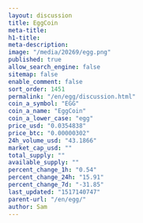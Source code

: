 ```yaml
---
layout: discussion
title: EggCoin
meta-title: 
h1-title: 
meta-description: 
image: "/media/20269/egg.png"
published: true
allow_search_engine: false
sitemap: false
enable_comment: false
sort_order: 1451
permalink: "/en/egg/discussion.html"
coin_a_symbol: "EGG"
coin_a_name: "EggCoin"
coin_a_lower_case: "egg"
price_usd: "0.0354838"
price_btc: "0.00000302"
24h_volume_usd: "43.1866"
market_cap_usd: ""
total_supply: ""
available_supply: ""
percent_change_1h: "0.54"
percent_change_24h: "15.91"
percent_change_7d: "-31.85"
last_updated: "1517140747"
parent-url: "/en/egg/"
author: Sam
---
```


